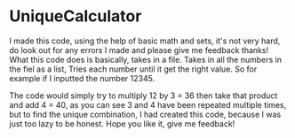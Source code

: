 # UniqueCalculator
I made this code, using the help of basic math and sets, it's not very hard, do look out for any errors I made and please give me feedback thanks!
What this code does is basically, takes in a file.
Takes in all the numbers in the fiel as a list,
Tries each number until it get the right value.
So for example if I inputted the number 12345.

The code would simply try to multiply 12 by 3 = 36 then take that product and add 4 = 40, as you can see 3 and 4 have been repeated multiple times, but to find the unique combination, I had created this code, because I was just too lazy to be honest.
Hope you like it, give me feedback!
